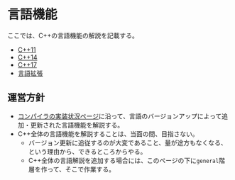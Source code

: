 # 言語機能

ここでは、C++の言語機能の解説を記載する。

- [C++11](lang/cpp11.md)
- [C++14](lang/cpp14.md)
- [C++17](lang/cpp17.md)
- [言語拡張](lang/extension.md.nolink)


## 運営方針
- [コンパイラの実装状況ページ](implementation-status.md)に沿って、言語のバージョンアップによって追加・更新された言語機能を解説する。
- C++全体の言語機能を解説することは、当面の間、目指さない。
    - バージョン更新に追従するのが大変であること、量が途方もなくなる、という理由から、できるところからやる。
	- C++全体の言語解説を追加する場合には、このページの下に`general`階層を作って、そこで作業する。

